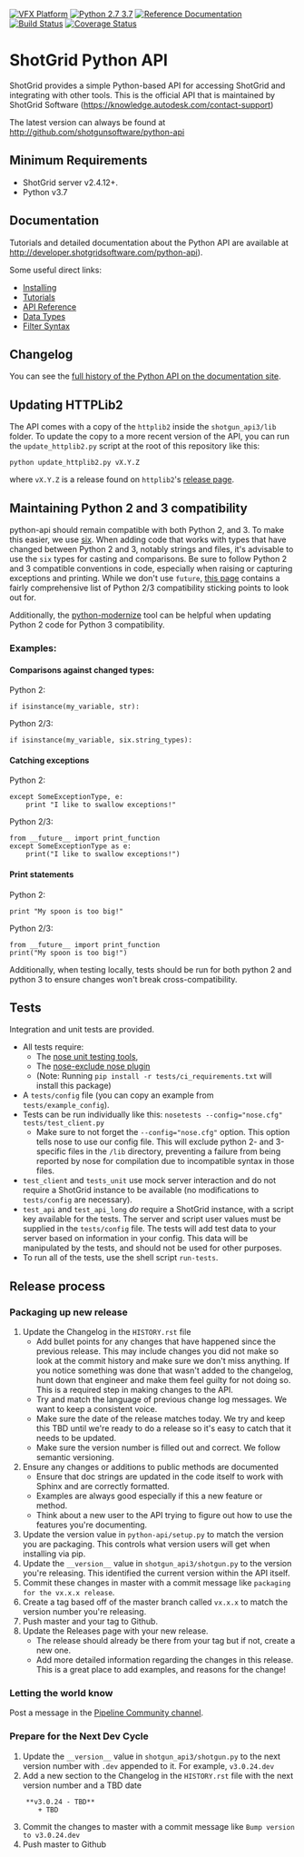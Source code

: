 [![VFX Platform](https://img.shields.io/badge/vfxplatform-2020-blue.svg)](http://www.vfxplatform.com/)
[![Python 2.7 3.7](https://img.shields.io/badge/python-2.7%20%7C%203.7-blue.svg)](https://www.python.org/)
[![Reference Documentation](http://img.shields.io/badge/doc-reference-blue.svg)](http://developer.shotgridsoftware.com/python-api)
[![Build Status](https://dev.azure.com/shotgun-ecosystem/Python%20API/_apis/build/status/shotgunsoftware.python-api?branchName=master)](https://dev.azure.com/shotgun-ecosystem/Python%20API/_build/latest?definitionId=108&branchName=master)
[![Coverage Status](https://coveralls.io/repos/github/shotgunsoftware/python-api/badge.svg?branch=master)](https://coveralls.io/github/shotgunsoftware/python-api?branch=master)

# ShotGrid Python API

ShotGrid provides a simple Python-based API for accessing ShotGrid and integrating with other tools. This is the official API that is maintained by ShotGrid Software (https://knowledge.autodesk.com/contact-support)

The latest version can always be found at http://github.com/shotgunsoftware/python-api

## Minimum Requirements

* ShotGrid server v2.4.12+.
* Python v3.7

## Documentation
Tutorials and detailed documentation about the Python API are available at http://developer.shotgridsoftware.com/python-api).

Some useful direct links:

* [Installing](http://developer.shotgridsoftware.com/python-api/installation.html)
* [Tutorials](http://developer.shotgridsoftware.com/python-api/cookbook/tutorials.html)
* [API Reference](http://developer.shotgridsoftware.com/python-api/reference.html)
* [Data Types](http://developer.shotgridsoftware.com/python-api/reference.html#data-types)
* [Filter Syntax](http://developer.shotgridsoftware.com/python-api/reference.html#filter-syntax)

## Changelog

You can see the [full history of the Python API on the documentation site](http://developer.shotgridsoftware.com/python-api/changelog.html).

## Updating HTTPLib2

The API comes with a copy of the `httplib2` inside the `shotgun_api3/lib` folder. To update the copy to a more recent version of the API, you can run the `update_httplib2.py` script at the root of this repository like this:

    python update_httplib2.py vX.Y.Z

where `vX.Y.Z` is a release found on `httplib2`'s [release page](https://github.com/httplib2/httplib2/releases).

## Maintaining Python 2 and 3 compatibility

python-api should remain compatible with both Python 2, and 3.  To make this easier, we use [six](https://six.readthedocs.io/).  When adding code that works with types that have changed between Python 2 and 3, notably strings and files, it's advisable to use the `six` types for casting and comparisons. Be sure to follow Python 2 and 3 compatible conventions in code, especially when raising or capturing exceptions and printing. While we don't use `future`, [this page](https://python-future.org/compatible_idioms.html) contains a fairly comprehensive list of Python 2/3 compatibility sticking points to look out for.

Additionally, the [python-modernize](https://python-modernize.readthedocs.io/en/latest/) tool can be helpful when updating Python 2 code for Python 3 compatibility.

### Examples:

#### Comparisons against changed types:

Python 2:

```
if isinstance(my_variable, str):
```

Python 2/3:

```
if isinstance(my_variable, six.string_types):
```

#### Catching exceptions

Python 2:

```
except SomeExceptionType, e:
    print "I like to swallow exceptions!"
```

Python 2/3:

```
from __future__ import print_function
except SomeExceptionType as e:
    print("I like to swallow exceptions!")
```

#### Print statements

Python 2:

```
print "My spoon is too big!"
```

Python 2/3:

```
from __future__ import print_function
print("My spoon is too big!")
```


Additionally, when testing locally, tests should be run for both python 2 and python 3 to ensure changes won't break cross-compatibility.

## Tests

Integration and unit tests are provided.

- All tests require:
    - The [nose unit testing tools](http://nose.readthedocs.org),
    - The [nose-exclude nose plugin](https://pypi.org/project/nose-exclude/)
    - (Note: Running `pip install -r tests/ci_requirements.txt` will install this package)
- A `tests/config` file (you can copy an example from `tests/example_config`).
- Tests can be run individually like this: `nosetests --config="nose.cfg" tests/test_client.py`
    - Make sure to not forget the `--config="nose.cfg"` option. This option tells nose to use our config file.  This will exclude python 2- and 3-specific files in the `/lib` directory, preventing a failure from being reported by nose for compilation due to incompatible syntax in those files.
- `test_client` and `tests_unit` use mock server interaction and do not require a ShotGrid instance to be available (no modifications to `tests/config` are necessary).
- `test_api` and `test_api_long` *do* require a ShotGrid instance, with a script key available for the tests. The server and script user values must be supplied in the `tests/config` file. The tests will add test data to your server based on information in your config. This data will be manipulated by the tests, and should not be used for other purposes.
- To run all of the tests, use the shell script `run-tests`.

## Release process

### Packaging up new release

1) Update the Changelog in the `HISTORY.rst` file
    - Add bullet points for any changes that have happened since the previous release. This may include changes you did not make so look at the commit history and make sure we don't miss anything. If you notice something was done that wasn't added to the changelog, hunt down that engineer and make them feel guilty for not doing so. This is a required step in making changes to the API.
    - Try and match the language of previous change log messages. We want to keep a consistent voice.
    - Make sure the date of the release matches today. We try and keep this TBD until we're ready to do a release so it's easy to catch that it needs to be updated.
    - Make sure the version number is filled out and correct. We follow semantic versioning.
2) Ensure any changes or additions to public methods are documented
    - Ensure that doc strings are updated in the code itself to work with Sphinx and are correctly formatted.
    - Examples are always good especially if this a new feature or method.
    - Think about a new user to the API trying to figure out how to use the features you're documenting.
3) Update the version value in `python-api/setup.py`  to match the version you are packaging. This controls what version users will get when installing via pip.
4) Update the `__version__` value in `shotgun_api3/shotgun.py` to the version you're releasing. This identified the current version within the API itself.
5) Commit these changes in master with a commit message like `packaging for the vx.x.x release`.
6) Create a tag based off of the master branch called `vx.x.x` to match the version number you're releasing.
7) Push master and your tag to Github.
8) Update the Releases page with your new release.
    - The release should already be there from your tag but if not, create a new one.
    - Add more detailed information regarding the changes in this release. This is a great place to add examples, and reasons for the change!

### Letting the world know
Post a message in the [Pipeline Community channel](https://community.shotgridsoftware.com/c/pipeline).

### Prepare for the Next Dev Cycle
1) Update the `__version__` value in `shotgun_api3/shotgun.py` to the next version number with `.dev` appended to it. For example, `v3.0.24.dev`
2) Add a new section to the Changelog in the `HISTORY.rst` file with the next version number and a TBD date
```
    **v3.0.24 - TBD**
       + TBD
```
3) Commit the changes to master with a commit message like `Bump version to v3.0.24.dev`
4) Push master to Github
